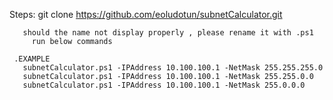 Steps:
  git clone https://github.com/eoludotun/subnetCalculator.git
  
       should the name not display properly , please rename it with .ps1
         run below commands 

     .EXAMPLE 
       subnetCalculator.ps1 -IPAddress 10.100.100.1 -NetMask 255.255.255.0 
       subnetCalculator.ps1 -IPAddress 10.100.100.1 -NetMask 255.255.0.0 
       subnetCalculator.ps1 -IPAddress 10.100.100.1 -NetMask 255.0.0.0
